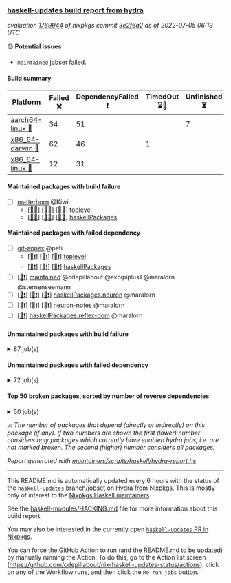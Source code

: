 ### [haskell-updates build report from hydra](https://hydra.nixos.org/jobset/nixpkgs/haskell-updates)
*evaluation [1769944](https://hydra.nixos.org/eval/1769944) of nixpkgs commit [3e2f6a2](https://github.com/NixOS/nixpkgs/commits/3e2f6a2e9c738012caabc77a7e8d060cfae0e67f) as of 2022-07-05 06:19 UTC*

:yellow_circle: **Potential issues**
  * `maintained` jobset failed.

#### Build summary

 | Platform | Failed :x: | DependencyFailed :heavy_exclamation_mark: | TimedOut :hourglass::no_entry_sign: | Unfinished :hourglass_flowing_sand: | Success :heavy_check_mark: | 
 | --- | --- | --- | --- | --- | --- | 
 | [aarch64-linux :iphone:](https://hydra.nixos.org/eval/1769944?filter=.aarch64-linux) | 34 | 51 |  | 7 | 6272 | 
 | [x86_64-darwin :apple:](https://hydra.nixos.org/eval/1769944?filter=.x86_64-darwin) | 62 | 46 | 1 |  | 6198 | 
 | [x86_64-linux :penguin:](https://hydra.nixos.org/eval/1769944?filter=.x86_64-linux) | 12 | 31 |  |  | 6355 | 
#### Maintained packages with build failure
- [ ] [matterhorn](https://hydra.nixos.org/eval/1769944?filter=matterhorn) @Kiwi
  - [[:iphone::x:]](https://hydra.nixos.org/build/182123738) [[:apple::x:]](https://hydra.nixos.org/build/182109375) [[:penguin::x:]](https://hydra.nixos.org/build/182124209) [toplevel](https://hydra.nixos.org/eval/1769944?filter=matterhorn)
  - [[:iphone::x:]](https://hydra.nixos.org/build/182118575) [[:apple::x:]](https://hydra.nixos.org/build/182124308) [[:penguin::x:]](https://hydra.nixos.org/build/182125763) [haskellPackages](https://hydra.nixos.org/eval/1769944?filter=haskellPackages.matterhorn)
#### Maintained packages with failed dependency
- [ ] [git-annex](https://hydra.nixos.org/eval/1769944?filter=git-annex) @peti
  - [[:iphone::heavy_exclamation_mark:]](https://hydra.nixos.org/build/182110453) [[:apple::heavy_exclamation_mark:]](https://hydra.nixos.org/build/182125707) [[:penguin::heavy_exclamation_mark:]](https://hydra.nixos.org/build/182123342) [toplevel](https://hydra.nixos.org/eval/1769944?filter=git-annex)
  - [[:iphone::heavy_exclamation_mark:]](https://hydra.nixos.org/build/182115004) [[:apple::heavy_exclamation_mark:]](https://hydra.nixos.org/build/182112585) [[:penguin::heavy_exclamation_mark:]](https://hydra.nixos.org/build/182121533) [haskellPackages](https://hydra.nixos.org/eval/1769944?filter=haskellPackages.git-annex)
- [ ] [[:penguin::heavy_exclamation_mark:]](https://hydra.nixos.org/build/182756969) [maintained](https://hydra.nixos.org/eval/1769944?filter=maintained) @cdepillabout @expipiplus1 @maralorn @sternenseemann
- [ ] [[:iphone::heavy_exclamation_mark:]](https://hydra.nixos.org/build/182563278) [[:apple::heavy_exclamation_mark:]](https://hydra.nixos.org/build/182563305) [[:penguin::heavy_exclamation_mark:]](https://hydra.nixos.org/build/182563277) [haskellPackages.neuron](https://hydra.nixos.org/eval/1769944?filter=haskellPackages.neuron) @maralorn
- [ ] [[:iphone::heavy_exclamation_mark:]](https://hydra.nixos.org/build/182563267) [[:apple::heavy_exclamation_mark:]](https://hydra.nixos.org/build/182563169) [[:penguin::heavy_exclamation_mark:]](https://hydra.nixos.org/build/182563191) [neuron-notes](https://hydra.nixos.org/eval/1769944?filter=neuron-notes) @maralorn
- [ ] [[:penguin::heavy_exclamation_mark:]](https://hydra.nixos.org/build/182756981) [haskellPackages.reflex-dom](https://hydra.nixos.org/eval/1769944?filter=haskellPackages.reflex-dom) @maralorn
#### Unmaintained packages with build failure
<details><summary>87 job(s) </summary>

- [ ] [[:iphone::x:]](https://hydra.nixos.org/build/182563219) [[:apple::x:]](https://hydra.nixos.org/build/182563241) [[:penguin::x:]](https://hydra.nixos.org/build/182563239) [haskellPackages.autodocodec-yaml](https://hydra.nixos.org/eval/1769944?filter=haskellPackages.autodocodec-yaml)  :arrow_heading_up: 16 | 26
- [ ] [[:iphone::heavy_check_mark:]](https://hydra.nixos.org/build/182108402) [[:apple::x:]](https://hydra.nixos.org/build/182117795) [[:penguin::heavy_check_mark:]](https://hydra.nixos.org/build/182122417) [haskellPackages.di-core](https://hydra.nixos.org/eval/1769944?filter=haskellPackages.di-core)  :arrow_heading_up: 8 | 11
- [ ] [[:iphone::x:]](https://hydra.nixos.org/build/182115093) [[:apple::heavy_check_mark:]](https://hydra.nixos.org/build/182111283) [[:penguin::heavy_check_mark:]](https://hydra.nixos.org/build/182114632) [haskellPackages.OrderedBits](https://hydra.nixos.org/eval/1769944?filter=haskellPackages.OrderedBits)  :arrow_heading_up: 5 | 36
- [ ] [[:iphone::heavy_check_mark:]](https://hydra.nixos.org/build/182115522) [[:apple::x:]](https://hydra.nixos.org/build/182111486) [[:penguin::heavy_check_mark:]](https://hydra.nixos.org/build/182124977) [haskellPackages.zip](https://hydra.nixos.org/eval/1769944?filter=haskellPackages.zip)  :arrow_heading_up: 5 | 11
- [ ] [[:iphone::x:]](https://hydra.nixos.org/build/182563161) [[:apple::x:]](https://hydra.nixos.org/build/182563260) [[:penguin::x:]](https://hydra.nixos.org/build/182563223) [haskellPackages.reflex-dom-core](https://hydra.nixos.org/eval/1769944?filter=haskellPackages.reflex-dom-core)  :arrow_heading_up: 4 | 20
- [ ] [[:iphone::x:]](https://hydra.nixos.org/build/182120372) [[:apple::heavy_check_mark:]](https://hydra.nixos.org/build/182126899) [[:penguin::heavy_check_mark:]](https://hydra.nixos.org/build/182127296) [haskellPackages.hw-json-simd](https://hydra.nixos.org/eval/1769944?filter=haskellPackages.hw-json-simd)  :arrow_heading_up: 2 | 8
- [ ] [[:iphone::x:]](https://hydra.nixos.org/build/182126335) [[:apple::heavy_check_mark:]](https://hydra.nixos.org/build/182112266) [[:penguin::heavy_check_mark:]](https://hydra.nixos.org/build/182126383) [haskellPackages.hw-simd](https://hydra.nixos.org/eval/1769944?filter=haskellPackages.hw-simd)  :arrow_heading_up: 2 | 8
- [ ] [[:iphone::x:]](https://hydra.nixos.org/build/182125756) [[:apple::heavy_check_mark:]](https://hydra.nixos.org/build/182120585) [[:penguin::heavy_check_mark:]](https://hydra.nixos.org/build/182126180) [haskellPackages.quic](https://hydra.nixos.org/eval/1769944?filter=haskellPackages.quic)  :arrow_heading_up: 2 | 2
- [ ] [[:iphone::x:]](https://hydra.nixos.org/build/182115496) [[:apple::heavy_check_mark:]](https://hydra.nixos.org/build/182121992) [[:penguin::heavy_check_mark:]](https://hydra.nixos.org/build/182114990) [haskellPackages.freetype2](https://hydra.nixos.org/eval/1769944?filter=haskellPackages.freetype2)  :arrow_heading_up: 1 | 8
- [ ] [[:iphone::x:]](https://hydra.nixos.org/build/182118284) [[:apple::heavy_check_mark:]](https://hydra.nixos.org/build/182116679) [[:penguin::heavy_check_mark:]](https://hydra.nixos.org/build/182127365) [haskellPackages.flatparse](https://hydra.nixos.org/eval/1769944?filter=haskellPackages.flatparse)  :arrow_heading_up: 1 | 5
- [ ] [[:iphone::x:]](https://hydra.nixos.org/build/182115861) [[:apple::heavy_check_mark:]](https://hydra.nixos.org/build/182120411) [[:penguin::heavy_check_mark:]](https://hydra.nixos.org/build/182116375) [haskellPackages.long-double](https://hydra.nixos.org/eval/1769944?filter=haskellPackages.long-double)  :arrow_heading_up: 1 | 2
- [ ] [[:iphone::x:]](https://hydra.nixos.org/build/182123528) [[:apple::x:]](https://hydra.nixos.org/build/182118900) [[:penguin::heavy_check_mark:]](https://hydra.nixos.org/build/182121829) [haskellPackages.easytensor](https://hydra.nixos.org/eval/1769944?filter=haskellPackages.easytensor)  :arrow_heading_up: 1 | 1
- [ ] [futhark](https://hydra.nixos.org/eval/1769944?filter=futhark)  :arrow_heading_up: 1 | 1
  - [[:iphone::x:]](https://hydra.nixos.org/build/182563229) [[:apple::x:]](https://hydra.nixos.org/build/182563303) [[:penguin::x:]](https://hydra.nixos.org/build/182563269) [toplevel](https://hydra.nixos.org/eval/1769944?filter=futhark)
  - [[:iphone::x:]](https://hydra.nixos.org/build/182563299) [[:apple::x:]](https://hydra.nixos.org/build/182563187) [[:penguin::x:]](https://hydra.nixos.org/build/182563213) [haskellPackages](https://hydra.nixos.org/eval/1769944?filter=haskellPackages.futhark)
- [ ] [[:iphone::x:]](https://hydra.nixos.org/build/182117154) [[:apple::heavy_check_mark:]](https://hydra.nixos.org/build/182119838) [[:penguin::heavy_check_mark:]](https://hydra.nixos.org/build/182125575) [haskellPackages.nlopt-haskell](https://hydra.nixos.org/eval/1769944?filter=haskellPackages.nlopt-haskell)  :arrow_heading_up: 1 | 1
- [ ] [[:iphone::x:]](https://hydra.nixos.org/build/182111126) [[:apple::x:]](https://hydra.nixos.org/build/182115507) [[:penguin::x:]](https://hydra.nixos.org/build/182119784) [haskellPackages.rustls](https://hydra.nixos.org/eval/1769944?filter=haskellPackages.rustls)  :arrow_heading_up: 1 | 1
- [ ] [[:iphone::x:]](https://hydra.nixos.org/build/182115981) [[:apple::heavy_check_mark:]](https://hydra.nixos.org/build/182118020) [[:penguin::heavy_check_mark:]](https://hydra.nixos.org/build/182115303) [haskellPackages.swisstable](https://hydra.nixos.org/eval/1769944?filter=haskellPackages.swisstable)  :arrow_heading_up: 1 | 1
- [ ] [[:iphone::x:]](https://hydra.nixos.org/build/182112793) [[:apple::heavy_check_mark:]](https://hydra.nixos.org/build/182116558) [[:penguin::heavy_check_mark:]](https://hydra.nixos.org/build/182114093) [haskellPackages.unicode-properties](https://hydra.nixos.org/eval/1769944?filter=haskellPackages.unicode-properties)  :arrow_heading_up: 1 | 1
- [ ] [[:iphone::x:]](https://hydra.nixos.org/build/182563273) [[:apple::x:]](https://hydra.nixos.org/build/182563234) [[:penguin::x:]](https://hydra.nixos.org/build/182563190) [haskell.packages.ghc8107.purescript](https://hydra.nixos.org/eval/1769944?filter=haskell.packages.ghc8107.purescript)  :arrow_heading_up: 0 | 8
- [ ] [[:iphone::heavy_check_mark:]](https://hydra.nixos.org/build/182109581) [[:apple::x:]](https://hydra.nixos.org/build/182120350) [[:penguin::heavy_check_mark:]](https://hydra.nixos.org/build/182115535) [haskellPackages.PyF](https://hydra.nixos.org/eval/1769944?filter=haskellPackages.PyF)  :arrow_heading_up: 0 | 4
- [ ] [[:iphone::heavy_check_mark:]](https://hydra.nixos.org/build/182119892) [[:apple::x:]](https://hydra.nixos.org/build/182120799) [[:penguin::heavy_check_mark:]](https://hydra.nixos.org/build/182118033) [haskellPackages.hmidi](https://hydra.nixos.org/eval/1769944?filter=haskellPackages.hmidi)  :arrow_heading_up: 0 | 4
- [ ] [[:iphone::heavy_check_mark:]](https://hydra.nixos.org/build/182109975) [[:apple::x:]](https://hydra.nixos.org/build/182125360) [[:penguin::heavy_check_mark:]](https://hydra.nixos.org/build/182127441) [haskellPackages.posix-socket](https://hydra.nixos.org/eval/1769944?filter=haskellPackages.posix-socket)  :arrow_heading_up: 0 | 2
- [ ] [[:iphone::x:]](https://hydra.nixos.org/build/182109603) [[:apple::x:]](https://hydra.nixos.org/build/182127136) [[:penguin::x:]](https://hydra.nixos.org/build/182109653) [haskellPackages.discord-haskell](https://hydra.nixos.org/eval/1769944?filter=haskellPackages.discord-haskell)  :arrow_heading_up: 0 | 1
- [ ] [[:iphone::heavy_check_mark:]](https://hydra.nixos.org/build/182126614) [[:apple::x:]](https://hydra.nixos.org/build/182120176) [[:penguin::heavy_check_mark:]](https://hydra.nixos.org/build/182110728) [haskellPackages.gi-gdkx11](https://hydra.nixos.org/eval/1769944?filter=haskellPackages.gi-gdkx11)  :arrow_heading_up: 0 | 1
- [ ] [[:iphone::heavy_check_mark:]](https://hydra.nixos.org/build/182123656) [[:apple::x:]](https://hydra.nixos.org/build/182111213) [[:penguin::heavy_check_mark:]](https://hydra.nixos.org/build/182122253) [haskellPackages.hamid](https://hydra.nixos.org/eval/1769944?filter=haskellPackages.hamid)  :arrow_heading_up: 0 | 1
- [ ] [[:iphone::heavy_check_mark:]](https://hydra.nixos.org/build/182109853) [[:apple::x:]](https://hydra.nixos.org/build/182114732) [[:penguin::heavy_check_mark:]](https://hydra.nixos.org/build/182123680) [haskellPackages.hmatrix-morpheus](https://hydra.nixos.org/eval/1769944?filter=haskellPackages.hmatrix-morpheus)  :arrow_heading_up: 0 | 1
- [ ] [[:iphone::heavy_check_mark:]](https://hydra.nixos.org/build/182120542) [[:apple::x:]](https://hydra.nixos.org/build/182111624) [[:penguin::heavy_check_mark:]](https://hydra.nixos.org/build/182125244) [haskellPackages.huckleberry](https://hydra.nixos.org/eval/1769944?filter=haskellPackages.huckleberry)  :arrow_heading_up: 0 | 1
- [ ] [[:iphone::heavy_check_mark:]](https://hydra.nixos.org/build/182124642) [[:apple::x:]](https://hydra.nixos.org/build/182126355) [[:penguin::heavy_check_mark:]](https://hydra.nixos.org/build/182127558) [haskellPackages.openal-ffi](https://hydra.nixos.org/eval/1769944?filter=haskellPackages.openal-ffi)  :arrow_heading_up: 0 | 1
- [ ] [[:iphone::x:]](https://hydra.nixos.org/build/182123726) [[:apple::heavy_check_mark:]](https://hydra.nixos.org/build/182122063) [[:penguin::heavy_check_mark:]](https://hydra.nixos.org/build/182119786) [haskellPackages.picosat](https://hydra.nixos.org/eval/1769944?filter=haskellPackages.picosat)  :arrow_heading_up: 0 | 1
- [ ] [[:iphone::heavy_check_mark:]](https://hydra.nixos.org/build/182125947) [[:apple::x:]](https://hydra.nixos.org/build/182109779) [[:penguin::heavy_check_mark:]](https://hydra.nixos.org/build/182125299) [haskellPackages.select](https://hydra.nixos.org/eval/1769944?filter=haskellPackages.select)  :arrow_heading_up: 0 | 1
- [ ] [[:iphone::heavy_check_mark:]](https://hydra.nixos.org/build/182123205) [[:apple::x:]](https://hydra.nixos.org/build/182112989) [[:penguin::heavy_check_mark:]](https://hydra.nixos.org/build/182114506) [haskellPackages.sysinfo](https://hydra.nixos.org/eval/1769944?filter=haskellPackages.sysinfo)  :arrow_heading_up: 0 | 1
- [ ] [[:iphone::x:]](https://hydra.nixos.org/build/182124631) [[:apple::heavy_check_mark:]](https://hydra.nixos.org/build/182113768) [[:penguin::heavy_check_mark:]](https://hydra.nixos.org/build/182123376) [haskellPackages.yu-auth](https://hydra.nixos.org/eval/1769944?filter=haskellPackages.yu-auth)  :arrow_heading_up: 0 | 1
- [ ] [[:iphone::heavy_check_mark:]](https://hydra.nixos.org/build/182121095) [[:apple::x:]](https://hydra.nixos.org/build/182111871) [[:penguin::heavy_check_mark:]](https://hydra.nixos.org/build/182113534) [haskellPackages.FractalArt](https://hydra.nixos.org/eval/1769944?filter=haskellPackages.FractalArt) 
- [ ] [[:iphone::x:]](https://hydra.nixos.org/build/182118167) [[:apple::heavy_check_mark:]](https://hydra.nixos.org/build/182109254) [[:penguin::heavy_check_mark:]](https://hydra.nixos.org/build/182124253) [haskellPackages.HsASA](https://hydra.nixos.org/eval/1769944?filter=haskellPackages.HsASA) 
- [ ] [[:iphone::x:]](https://hydra.nixos.org/build/182109836) [[:apple::heavy_check_mark:]](https://hydra.nixos.org/build/182114545) [[:penguin::heavy_check_mark:]](https://hydra.nixos.org/build/182124969) [haskellPackages.capataz](https://hydra.nixos.org/eval/1769944?filter=haskellPackages.capataz) 
- [ ] [[:iphone::heavy_check_mark:]](https://hydra.nixos.org/build/182116191) [[:apple::x:]](https://hydra.nixos.org/build/182114745) [[:penguin::heavy_check_mark:]](https://hydra.nixos.org/build/182127613) [haskellPackages.chiphunk](https://hydra.nixos.org/eval/1769944?filter=haskellPackages.chiphunk) 
- [ ] [[:iphone::x:]](https://hydra.nixos.org/build/182119993) [[:apple::heavy_check_mark:]](https://hydra.nixos.org/build/182126796) [[:penguin::heavy_check_mark:]](https://hydra.nixos.org/build/182111673) [haskellPackages.comfort-fftw](https://hydra.nixos.org/eval/1769944?filter=haskellPackages.comfort-fftw) 
- [ ] [[:iphone::heavy_check_mark:]](https://hydra.nixos.org/build/182110446) [[:apple::x:]](https://hydra.nixos.org/build/182111514) [[:penguin::heavy_check_mark:]](https://hydra.nixos.org/build/182124466) [haskellPackages.diskhash](https://hydra.nixos.org/eval/1769944?filter=haskellPackages.diskhash) 
- [ ] [[:iphone::heavy_check_mark:]](https://hydra.nixos.org/build/182115274) [[:apple::heavy_check_mark:]](https://hydra.nixos.org/build/182117414) [[:penguin::x:]](https://hydra.nixos.org/build/182127404) [haskellPackages.env-extra](https://hydra.nixos.org/eval/1769944?filter=haskellPackages.env-extra) 
- [ ] [[:iphone::heavy_check_mark:]](https://hydra.nixos.org/build/182124574) [[:apple::x:]](https://hydra.nixos.org/build/182112099) [[:penguin::heavy_check_mark:]](https://hydra.nixos.org/build/182127140) [haskellPackages.epub-tools](https://hydra.nixos.org/eval/1769944?filter=haskellPackages.epub-tools) 
- [ ] [[:iphone::x:]](https://hydra.nixos.org/build/182122989) [[:apple::x:]](https://hydra.nixos.org/build/182124907) [[:penguin::x:]](https://hydra.nixos.org/build/182115331) [haskellPackages.fast-tags](https://hydra.nixos.org/eval/1769944?filter=haskellPackages.fast-tags) 
- [ ] [[:iphone::heavy_check_mark:]](https://hydra.nixos.org/build/182122501) [[:apple::x:]](https://hydra.nixos.org/build/182109198) [[:penguin::heavy_check_mark:]](https://hydra.nixos.org/build/182124168) [haskellPackages.fudgets](https://hydra.nixos.org/eval/1769944?filter=haskellPackages.fudgets) 
- [ ] [[:iphone::heavy_check_mark:]](https://hydra.nixos.org/build/182109702) [[:apple::heavy_check_mark:]](https://hydra.nixos.org/build/182110626) [[:penguin::x:]](https://hydra.nixos.org/build/182108665) [haskellPackages.geodetics](https://hydra.nixos.org/eval/1769944?filter=haskellPackages.geodetics) 
- [ ] [[:iphone::heavy_check_mark:]](https://hydra.nixos.org/build/182111788) [[:apple::x:]](https://hydra.nixos.org/build/182109638) [[:penguin::heavy_check_mark:]](https://hydra.nixos.org/build/182112294) [haskellPackages.gerrit](https://hydra.nixos.org/eval/1769944?filter=haskellPackages.gerrit) 
- [ ] [[:iphone::heavy_check_mark:]](https://hydra.nixos.org/build/182114689) [[:apple::x:]](https://hydra.nixos.org/build/182116281) [[:penguin::heavy_check_mark:]](https://hydra.nixos.org/build/182120256) [haskellPackages.ghc-gc-hook](https://hydra.nixos.org/eval/1769944?filter=haskellPackages.ghc-gc-hook) 
- [ ] [[:apple::x:]](https://hydra.nixos.org/build/182113355) [haskellPackages.gi-gtkosxapplication](https://hydra.nixos.org/eval/1769944?filter=haskellPackages.gi-gtkosxapplication) 
- [ ] [[:iphone::x:]](https://hydra.nixos.org/build/182114823) [[:penguin::heavy_check_mark:]](https://hydra.nixos.org/build/182115939) [haskellPackages.gnome-keyring](https://hydra.nixos.org/eval/1769944?filter=haskellPackages.gnome-keyring) 
- [ ] [[:apple::x:]](https://hydra.nixos.org/build/182123763) [haskellPackages.gtk-mac-integration](https://hydra.nixos.org/eval/1769944?filter=haskellPackages.gtk-mac-integration) 
- [ ] [[:iphone::heavy_check_mark:]](https://hydra.nixos.org/build/182113567) [[:apple::x:]](https://hydra.nixos.org/build/182121237) [[:penguin::heavy_check_mark:]](https://hydra.nixos.org/build/182112981) [haskellPackages.gtk-traymanager](https://hydra.nixos.org/eval/1769944?filter=haskellPackages.gtk-traymanager) 
- [ ] [[:apple::x:]](https://hydra.nixos.org/build/182115112) [haskellPackages.gtk3-mac-integration](https://hydra.nixos.org/eval/1769944?filter=haskellPackages.gtk3-mac-integration) 
- [ ] [[:iphone::heavy_check_mark:]](https://hydra.nixos.org/build/182125975) [[:apple::x:]](https://hydra.nixos.org/build/182116826) [[:penguin::heavy_check_mark:]](https://hydra.nixos.org/build/182121766) [haskellPackages.hid](https://hydra.nixos.org/eval/1769944?filter=haskellPackages.hid) 
- [ ] [[:iphone::heavy_check_mark:]](https://hydra.nixos.org/build/182109467) [[:apple::x:]](https://hydra.nixos.org/build/182120428) [[:penguin::heavy_check_mark:]](https://hydra.nixos.org/build/182110722) [haskellPackages.higher-leveldb](https://hydra.nixos.org/eval/1769944?filter=haskellPackages.higher-leveldb) 
- [ ] [[:iphone::heavy_check_mark:]](https://hydra.nixos.org/build/182126961) [[:apple::x:]](https://hydra.nixos.org/build/182119497) [[:penguin::heavy_check_mark:]](https://hydra.nixos.org/build/182111476) [haskellPackages.highlight](https://hydra.nixos.org/eval/1769944?filter=haskellPackages.highlight) 
- [ ] [[:iphone::heavy_check_mark:]](https://hydra.nixos.org/build/182121488) [[:apple::x:]](https://hydra.nixos.org/build/182121745) [[:penguin::heavy_check_mark:]](https://hydra.nixos.org/build/182124460) [haskellPackages.hinotify-conduit](https://hydra.nixos.org/eval/1769944?filter=haskellPackages.hinotify-conduit) 
- [ ] [[:iphone::x:]](https://hydra.nixos.org/build/182112011) [[:apple::heavy_check_mark:]](https://hydra.nixos.org/build/182109307) [[:penguin::heavy_check_mark:]](https://hydra.nixos.org/build/182110169) [haskellPackages.hora](https://hydra.nixos.org/eval/1769944?filter=haskellPackages.hora) 
- [ ] [[:iphone::x:]](https://hydra.nixos.org/build/182117525) [[:apple::heavy_check_mark:]](https://hydra.nixos.org/build/182118357) [[:penguin::heavy_check_mark:]](https://hydra.nixos.org/build/182114222) [haskellPackages.hssh](https://hydra.nixos.org/eval/1769944?filter=haskellPackages.hssh) 
- [ ] [[:iphone::heavy_check_mark:]](https://hydra.nixos.org/build/182127277) [[:apple::x:]](https://hydra.nixos.org/build/182120221) [[:penguin::heavy_check_mark:]](https://hydra.nixos.org/build/182109120) [haskellPackages.hsshellscript](https://hydra.nixos.org/eval/1769944?filter=haskellPackages.hsshellscript) 
- [ ] [[:iphone::heavy_check_mark:]](https://hydra.nixos.org/build/182109959) [[:apple::x:]](https://hydra.nixos.org/build/182110692) [[:penguin::heavy_check_mark:]](https://hydra.nixos.org/build/182114178) [haskellPackages.hssourceinfo](https://hydra.nixos.org/eval/1769944?filter=haskellPackages.hssourceinfo) 
- [ ] [[:iphone::heavy_check_mark:]](https://hydra.nixos.org/build/182563237) [[:apple::x:]](https://hydra.nixos.org/build/182563242) [[:penguin::heavy_check_mark:]](https://hydra.nixos.org/build/182563162) [haskellPackages.interprocess](https://hydra.nixos.org/eval/1769944?filter=haskellPackages.interprocess) 
- [ ] [[:iphone::heavy_check_mark:]](https://hydra.nixos.org/build/182109297) [[:apple::x:]](https://hydra.nixos.org/build/182120997) [[:penguin::heavy_check_mark:]](https://hydra.nixos.org/build/182112653) [haskellPackages.ipcvar](https://hydra.nixos.org/eval/1769944?filter=haskellPackages.ipcvar) 
- [ ] [[:iphone::x:]](https://hydra.nixos.org/build/182127351) [[:apple::heavy_check_mark:]](https://hydra.nixos.org/build/182126494) [[:penguin::heavy_check_mark:]](https://hydra.nixos.org/build/182114797) [haskellPackages.jammittools](https://hydra.nixos.org/eval/1769944?filter=haskellPackages.jammittools) 
- [ ] [[:iphone::x:]](https://hydra.nixos.org/build/182563284) [[:apple::x:]](https://hydra.nixos.org/build/182563185) [[:penguin::x:]](https://hydra.nixos.org/build/182563279) [haskellPackages.ki-unlifted](https://hydra.nixos.org/eval/1769944?filter=haskellPackages.ki-unlifted) 
- [ ] [[:apple::x:]](https://hydra.nixos.org/build/182119343) [haskellPackages.kqueue](https://hydra.nixos.org/eval/1769944?filter=haskellPackages.kqueue) 
- [ ] [[:iphone::heavy_check_mark:]](https://hydra.nixos.org/build/182110198) [[:apple::x:]](https://hydra.nixos.org/build/182119833) [[:penguin::heavy_check_mark:]](https://hydra.nixos.org/build/182114981) [haskellPackages.linux-framebuffer](https://hydra.nixos.org/eval/1769944?filter=haskellPackages.linux-framebuffer) 
- [ ] [[:iphone::heavy_check_mark:]](https://hydra.nixos.org/build/182116287) [[:apple::x:]](https://hydra.nixos.org/build/182116977) [[:penguin::heavy_check_mark:]](https://hydra.nixos.org/build/182115475) [haskellPackages.mediawiki2latex](https://hydra.nixos.org/eval/1769944?filter=haskellPackages.mediawiki2latex) 
- [ ] [[:iphone::heavy_check_mark:]](https://hydra.nixos.org/build/182109409) [[:apple::x:]](https://hydra.nixos.org/build/182123722) [[:penguin::heavy_check_mark:]](https://hydra.nixos.org/build/182123119) [haskellPackages.memfd](https://hydra.nixos.org/eval/1769944?filter=haskellPackages.memfd) 
- [ ] [[:iphone::heavy_check_mark:]](https://hydra.nixos.org/build/182110789) [[:apple::x:]](https://hydra.nixos.org/build/182117064) [[:penguin::heavy_check_mark:]](https://hydra.nixos.org/build/182112456) [haskellPackages.mercury-api](https://hydra.nixos.org/eval/1769944?filter=haskellPackages.mercury-api) 
- [ ] [[:iphone::x:]](https://hydra.nixos.org/build/182563186) [[:apple::x:]](https://hydra.nixos.org/build/182563199) [[:penguin::x:]](https://hydra.nixos.org/build/182563183) [haskellPackages.monoid-map](https://hydra.nixos.org/eval/1769944?filter=haskellPackages.monoid-map) 
- [ ] [[:iphone::heavy_check_mark:]](https://hydra.nixos.org/build/182119628) [[:apple::x:]](https://hydra.nixos.org/build/182119705) [[:penguin::heavy_check_mark:]](https://hydra.nixos.org/build/182119732) [haskellPackages.nano-cryptr](https://hydra.nixos.org/eval/1769944?filter=haskellPackages.nano-cryptr) 
- [ ] [[:iphone::heavy_check_mark:]](https://hydra.nixos.org/build/182111433) [[:apple::x:]](https://hydra.nixos.org/build/182111571) [[:penguin::heavy_check_mark:]](https://hydra.nixos.org/build/182112505) [haskellPackages.persistent-pagination](https://hydra.nixos.org/eval/1769944?filter=haskellPackages.persistent-pagination) 
- [ ] [[:iphone::heavy_check_mark:]](https://hydra.nixos.org/build/182124273) [[:apple::x:]](https://hydra.nixos.org/build/182124951) [[:penguin::heavy_check_mark:]](https://hydra.nixos.org/build/182111477) [haskellPackages.phatsort](https://hydra.nixos.org/eval/1769944?filter=haskellPackages.phatsort) 
- [ ] [[:iphone::heavy_check_mark:]](https://hydra.nixos.org/build/182125431) [[:apple::x:]](https://hydra.nixos.org/build/182126455) [[:penguin::heavy_check_mark:]](https://hydra.nixos.org/build/182113122) [haskellPackages.ping-wrapper](https://hydra.nixos.org/eval/1769944?filter=haskellPackages.ping-wrapper) 
- [ ] [[:iphone::heavy_check_mark:]](https://hydra.nixos.org/build/182109282) [[:apple::x:]](https://hydra.nixos.org/build/182110396) [[:penguin::heavy_check_mark:]](https://hydra.nixos.org/build/182126584) [haskellPackages.posix-timer](https://hydra.nixos.org/eval/1769944?filter=haskellPackages.posix-timer) 
- [ ] [[:iphone::heavy_check_mark:]](https://hydra.nixos.org/build/182113311) [[:apple::x:]](https://hydra.nixos.org/build/182109733) [[:penguin::heavy_check_mark:]](https://hydra.nixos.org/build/182122646) [haskellPackages.pthread](https://hydra.nixos.org/eval/1769944?filter=haskellPackages.pthread) 
- [ ] [[:iphone::x:]](https://hydra.nixos.org/build/182124142) [[:apple::heavy_check_mark:]](https://hydra.nixos.org/build/182118522) [[:penguin::heavy_check_mark:]](https://hydra.nixos.org/build/182122999) [haskellPackages.risc386](https://hydra.nixos.org/eval/1769944?filter=haskellPackages.risc386) 
- [ ] [[:iphone::heavy_check_mark:]](https://hydra.nixos.org/build/182124667) [[:apple::x:]](https://hydra.nixos.org/build/182112848) [[:penguin::heavy_check_mark:]](https://hydra.nixos.org/build/182109468) [haskellPackages.sfml-audio](https://hydra.nixos.org/eval/1769944?filter=haskellPackages.sfml-audio) 
- [ ] [[:iphone::heavy_check_mark:]](https://hydra.nixos.org/build/182113940) [[:apple::x:]](https://hydra.nixos.org/build/182121257) [[:penguin::heavy_check_mark:]](https://hydra.nixos.org/build/182120680) [haskellPackages.shared-memory](https://hydra.nixos.org/eval/1769944?filter=haskellPackages.shared-memory) 
- [ ] [[:iphone::heavy_check_mark:]](https://hydra.nixos.org/build/182122475) [[:apple::x:]](https://hydra.nixos.org/build/182120208) [[:penguin::heavy_check_mark:]](https://hydra.nixos.org/build/182126769) [haskellPackages.skews](https://hydra.nixos.org/eval/1769944?filter=haskellPackages.skews) 
- [ ] [[:iphone::x:]](https://hydra.nixos.org/build/182122379) [[:apple::x:]](https://hydra.nixos.org/build/182123355) [[:penguin::heavy_check_mark:]](https://hydra.nixos.org/build/182120407) [haskellPackages.slugify](https://hydra.nixos.org/eval/1769944?filter=haskellPackages.slugify) 
- [ ] [[:iphone::heavy_check_mark:]](https://hydra.nixos.org/build/182118227) [[:apple::x:]](https://hydra.nixos.org/build/182112995) [[:penguin::heavy_check_mark:]](https://hydra.nixos.org/build/182117467) [haskellPackages.tailfile-hinotify](https://hydra.nixos.org/eval/1769944?filter=haskellPackages.tailfile-hinotify) 
- [ ] [[:iphone::x:]](https://hydra.nixos.org/build/182115284) [[:apple::heavy_check_mark:]](https://hydra.nixos.org/build/182113756) [[:penguin::heavy_check_mark:]](https://hydra.nixos.org/build/182126814) [haskellPackages.wiringPi](https://hydra.nixos.org/eval/1769944?filter=haskellPackages.wiringPi) 
- [ ] [[:iphone::x:]](https://hydra.nixos.org/build/182125251) [[:apple::heavy_check_mark:]](https://hydra.nixos.org/build/182125627) [[:penguin::heavy_check_mark:]](https://hydra.nixos.org/build/182109274) [haskellPackages.x86-64bit](https://hydra.nixos.org/eval/1769944?filter=haskellPackages.x86-64bit) 
- [ ] [[:iphone::heavy_check_mark:]](https://hydra.nixos.org/build/182109885) [[:apple::x:]](https://hydra.nixos.org/build/182121540) [[:penguin::heavy_check_mark:]](https://hydra.nixos.org/build/182113280) [haskellPackages.xmonad-utils](https://hydra.nixos.org/eval/1769944?filter=haskellPackages.xmonad-utils) 
- [ ] [[:iphone::heavy_check_mark:]](https://hydra.nixos.org/build/182112107) [[:apple::x:]](https://hydra.nixos.org/build/182123142) [[:penguin::heavy_check_mark:]](https://hydra.nixos.org/build/182111719) [haskellPackages.yoga](https://hydra.nixos.org/eval/1769944?filter=haskellPackages.yoga) 
- [ ] [[:iphone::heavy_check_mark:]](https://hydra.nixos.org/build/182113008) [[:apple::x:]](https://hydra.nixos.org/build/182124271) [[:penguin::heavy_check_mark:]](https://hydra.nixos.org/build/182108695) [haskellPackages.zot](https://hydra.nixos.org/eval/1769944?filter=haskellPackages.zot) 
- [ ] [[:iphone::heavy_check_mark:]](https://hydra.nixos.org/build/182112680) [[:apple::x:]](https://hydra.nixos.org/build/182117134) [[:penguin::heavy_check_mark:]](https://hydra.nixos.org/build/182125298) [haskellPackages.zxcvbn-c](https://hydra.nixos.org/eval/1769944?filter=haskellPackages.zxcvbn-c) 
</details>

#### Unmaintained packages with failed dependency
<details><summary>72 job(s) </summary>

- [ ] [[:iphone::heavy_exclamation_mark:]](https://hydra.nixos.org/build/182563179) [[:apple::heavy_exclamation_mark:]](https://hydra.nixos.org/build/182563296) [[:penguin::heavy_exclamation_mark:]](https://hydra.nixos.org/build/182563196) [haskellPackages.sydtest](https://hydra.nixos.org/eval/1769944?filter=haskellPackages.sydtest)  :arrow_heading_up: 14 | 23
- [ ] [[:iphone::heavy_check_mark:]](https://hydra.nixos.org/build/182125772) [[:apple::heavy_exclamation_mark:]](https://hydra.nixos.org/build/182116577) [[:penguin::heavy_check_mark:]](https://hydra.nixos.org/build/182124434) [haskellPackages.di-handle](https://hydra.nixos.org/eval/1769944?filter=haskellPackages.di-handle)  :arrow_heading_up: 6 | 9
- [ ] [[:iphone::heavy_check_mark:]](https://hydra.nixos.org/build/182111692) [[:apple::heavy_exclamation_mark:]](https://hydra.nixos.org/build/182120335) [[:penguin::heavy_check_mark:]](https://hydra.nixos.org/build/182122140) [haskellPackages.di-monad](https://hydra.nixos.org/eval/1769944?filter=haskellPackages.di-monad)  :arrow_heading_up: 6 | 9
- [ ] [[:iphone::heavy_check_mark:]](https://hydra.nixos.org/build/182110275) [[:apple::heavy_exclamation_mark:]](https://hydra.nixos.org/build/182127326) [[:penguin::heavy_check_mark:]](https://hydra.nixos.org/build/182117775) [haskellPackages.di-df1](https://hydra.nixos.org/eval/1769944?filter=haskellPackages.di-df1)  :arrow_heading_up: 5 | 8
- [ ] [[:iphone::heavy_exclamation_mark:]](https://hydra.nixos.org/build/182127223) [[:apple::heavy_check_mark:]](https://hydra.nixos.org/build/182125154) [[:penguin::heavy_check_mark:]](https://hydra.nixos.org/build/182122777) [haskellPackages.PrimitiveArray](https://hydra.nixos.org/eval/1769944?filter=haskellPackages.PrimitiveArray)  :arrow_heading_up: 4 | 35
- [ ] [[:iphone::heavy_check_mark:]](https://hydra.nixos.org/build/182115834) [[:apple::heavy_exclamation_mark:]](https://hydra.nixos.org/build/182110818) [[:penguin::heavy_check_mark:]](https://hydra.nixos.org/build/182122499) [haskellPackages.xlsx](https://hydra.nixos.org/eval/1769944?filter=haskellPackages.xlsx)  :arrow_heading_up: 4 | 6
- [ ] [[:iphone::heavy_exclamation_mark:]](https://hydra.nixos.org/build/182563203) [[:apple::heavy_exclamation_mark:]](https://hydra.nixos.org/build/182563177) [[:penguin::heavy_exclamation_mark:]](https://hydra.nixos.org/build/182563224) [haskellPackages.genvalidity-sydtest](https://hydra.nixos.org/eval/1769944?filter=haskellPackages.genvalidity-sydtest)  :arrow_heading_up: 4 | 4
- [ ] [[:iphone::heavy_exclamation_mark:]](https://hydra.nixos.org/build/182110116) [[:apple::heavy_check_mark:]](https://hydra.nixos.org/build/182112471) [[:penguin::heavy_check_mark:]](https://hydra.nixos.org/build/182121599) [haskellPackages.BiobaseTypes](https://hydra.nixos.org/eval/1769944?filter=haskellPackages.BiobaseTypes)  :arrow_heading_up: 3 | 21
- [ ] [[:iphone::heavy_check_mark:]](https://hydra.nixos.org/build/182108538) [[:apple::heavy_exclamation_mark:]](https://hydra.nixos.org/build/182126321) [[:penguin::heavy_check_mark:]](https://hydra.nixos.org/build/182108658) [haskellPackages.cointracking-imports](https://hydra.nixos.org/eval/1769944?filter=haskellPackages.cointracking-imports)  :arrow_heading_up: 2 | 2
- [ ] [[:iphone::heavy_exclamation_mark:]](https://hydra.nixos.org/build/182563193) [[:apple::heavy_exclamation_mark:]](https://hydra.nixos.org/build/182563281) [[:penguin::heavy_exclamation_mark:]](https://hydra.nixos.org/build/182563201) [haskellPackages.safe-coloured-text-layout](https://hydra.nixos.org/eval/1769944?filter=haskellPackages.safe-coloured-text-layout)  :arrow_heading_up: 2 | 2
- [ ] [[:iphone::heavy_exclamation_mark:]](https://hydra.nixos.org/build/182121068) [[:apple::heavy_check_mark:]](https://hydra.nixos.org/build/182122101) [[:penguin::heavy_check_mark:]](https://hydra.nixos.org/build/182116510) [haskellPackages.BiobaseENA](https://hydra.nixos.org/eval/1769944?filter=haskellPackages.BiobaseENA)  :arrow_heading_up: 1 | 18
- [ ] [[:iphone::heavy_exclamation_mark:]](https://hydra.nixos.org/build/182563188) [[:apple::heavy_exclamation_mark:]](https://hydra.nixos.org/build/182563258) [[:penguin::heavy_exclamation_mark:]](https://hydra.nixos.org/build/182563212) [haskellPackages.sydtest-wai](https://hydra.nixos.org/eval/1769944?filter=haskellPackages.sydtest-wai)  :arrow_heading_up: 1 | 5
- [ ] [[:iphone::heavy_check_mark:]](https://hydra.nixos.org/build/182122193) [[:apple::heavy_exclamation_mark:]](https://hydra.nixos.org/build/182124018) [[:penguin::heavy_check_mark:]](https://hydra.nixos.org/build/182127161) [haskellPackages.di-polysemy](https://hydra.nixos.org/eval/1769944?filter=haskellPackages.di-polysemy)  :arrow_heading_up: 1 | 4
- [ ] [hoogle](https://hydra.nixos.org/eval/1769944?filter=hoogle)  :arrow_heading_up: 1 | 3
  - [[:iphone::heavy_exclamation_mark:]](https://hydra.nixos.org/build/182122554) [[:apple::heavy_check_mark:]](https://hydra.nixos.org/build/182114054) [[:penguin::heavy_check_mark:]](https://hydra.nixos.org/build/182120251) [haskell.packages.ghc8107](https://hydra.nixos.org/eval/1769944?filter=haskell.packages.ghc8107.hoogle)
  - [[:iphone::heavy_check_mark:]](https://hydra.nixos.org/build/182080488) [[:apple::heavy_check_mark:]](https://hydra.nixos.org/build/182062734) [[:penguin::heavy_check_mark:]](https://hydra.nixos.org/build/182070729) [haskell.packages.ghc884](https://hydra.nixos.org/eval/1769944?filter=haskell.packages.ghc884.hoogle)
  - [[:iphone::heavy_check_mark:]](https://hydra.nixos.org/build/182122980) [[:apple::heavy_check_mark:]](https://hydra.nixos.org/build/182114690) [[:penguin::heavy_check_mark:]](https://hydra.nixos.org/build/182110364) [haskell.packages.ghc902](https://hydra.nixos.org/eval/1769944?filter=haskell.packages.ghc902.hoogle)
  - [[:iphone::heavy_exclamation_mark:]](https://hydra.nixos.org/build/182111557) [[:apple::heavy_check_mark:]](https://hydra.nixos.org/build/182109315) [[:penguin::heavy_check_mark:]](https://hydra.nixos.org/build/182119473) [haskell.packages.ghc923](https://hydra.nixos.org/eval/1769944?filter=haskell.packages.ghc923.hoogle)
  - [[:iphone::heavy_check_mark:]](https://hydra.nixos.org/build/182115102) [[:apple::heavy_check_mark:]](https://hydra.nixos.org/build/182126982) [[:penguin::heavy_check_mark:]](https://hydra.nixos.org/build/182127543) [haskellPackages](https://hydra.nixos.org/eval/1769944?filter=haskellPackages.hoogle)
- [ ] [[:iphone::heavy_exclamation_mark:]](https://hydra.nixos.org/build/182563244) [[:apple::heavy_exclamation_mark:]](https://hydra.nixos.org/build/182563307) [[:penguin::heavy_exclamation_mark:]](https://hydra.nixos.org/build/182563174) [haskellPackages.sydtest-persistent](https://hydra.nixos.org/eval/1769944?filter=haskellPackages.sydtest-persistent)  :arrow_heading_up: 1 | 2
- [ ] [[:iphone::heavy_exclamation_mark:]](https://hydra.nixos.org/build/182112315) [[:apple::heavy_check_mark:]](https://hydra.nixos.org/build/182123849) [[:penguin::heavy_check_mark:]](https://hydra.nixos.org/build/182115126) [haskellPackages.http3](https://hydra.nixos.org/eval/1769944?filter=haskellPackages.http3)  :arrow_heading_up: 1 | 1
- [ ] [[:iphone::heavy_check_mark:]](https://hydra.nixos.org/build/182124284) [[:apple::heavy_exclamation_mark:]](https://hydra.nixos.org/build/182115027) [[:penguin::heavy_check_mark:]](https://hydra.nixos.org/build/182108878) [haskellPackages.moto](https://hydra.nixos.org/eval/1769944?filter=haskellPackages.moto)  :arrow_heading_up: 1 | 1
- [ ] [[:iphone::heavy_exclamation_mark:]](https://hydra.nixos.org/build/182563295) [[:apple::heavy_exclamation_mark:]](https://hydra.nixos.org/build/182563257) [[:penguin::heavy_exclamation_mark:]](https://hydra.nixos.org/build/182563168) [haskellPackages.reflex-dom-pandoc](https://hydra.nixos.org/eval/1769944?filter=haskellPackages.reflex-dom-pandoc)  :arrow_heading_up: 1 | 1
- [ ] [[:iphone::heavy_exclamation_mark:]](https://hydra.nixos.org/build/182563316) [[:apple::heavy_exclamation_mark:]](https://hydra.nixos.org/build/182563294) [[:penguin::heavy_exclamation_mark:]](https://hydra.nixos.org/build/182563297) [haskellPackages.safe-coloured-text-gen](https://hydra.nixos.org/eval/1769944?filter=haskellPackages.safe-coloured-text-gen)  :arrow_heading_up: 1 | 1
- [ ] [[:iphone::heavy_check_mark:]](https://hydra.nixos.org/build/182123746) [[:apple::heavy_exclamation_mark:]](https://hydra.nixos.org/build/182113541) [[:penguin::heavy_check_mark:]](https://hydra.nixos.org/build/182108437) [haskellPackages.wss-client](https://hydra.nixos.org/eval/1769944?filter=haskellPackages.wss-client)  :arrow_heading_up: 1 | 1
- [ ] [[:iphone::heavy_exclamation_mark:]](https://hydra.nixos.org/build/182113697) [[:apple::heavy_check_mark:]](https://hydra.nixos.org/build/182110040) [[:penguin::heavy_check_mark:]](https://hydra.nixos.org/build/182120842) [haskellPackages.BiobaseXNA](https://hydra.nixos.org/eval/1769944?filter=haskellPackages.BiobaseXNA)  :arrow_heading_up: 0 | 17
- [ ] [[:iphone::heavy_exclamation_mark:]](https://hydra.nixos.org/build/182563302) [[:apple::heavy_exclamation_mark:]](https://hydra.nixos.org/build/182563204) [[:penguin::heavy_exclamation_mark:]](https://hydra.nixos.org/build/182563207) [haskellPackages.compactable](https://hydra.nixos.org/eval/1769944?filter=haskellPackages.compactable)  :arrow_heading_up: 0 | 10
- [ ] [[:iphone::heavy_exclamation_mark:]](https://hydra.nixos.org/build/182114031) [[:apple::heavy_check_mark:]](https://hydra.nixos.org/build/182109476) [[:penguin::heavy_check_mark:]](https://hydra.nixos.org/build/182111956) [haskellPackages.hw-json-standard-cursor](https://hydra.nixos.org/eval/1769944?filter=haskellPackages.hw-json-standard-cursor)  :arrow_heading_up: 0 | 6
- [ ] [[:iphone::heavy_exclamation_mark:]](https://hydra.nixos.org/build/182563275) [[:apple::heavy_exclamation_mark:]](https://hydra.nixos.org/build/182563288) [[:penguin::heavy_exclamation_mark:]](https://hydra.nixos.org/build/182563184) [haskellPackages.sydtest-typed-process](https://hydra.nixos.org/eval/1769944?filter=haskellPackages.sydtest-typed-process)  :arrow_heading_up: 0 | 6
- [ ] [[:iphone::heavy_exclamation_mark:]](https://hydra.nixos.org/build/182118388) [[:apple::heavy_check_mark:]](https://hydra.nixos.org/build/182110802) [[:penguin::heavy_check_mark:]](https://hydra.nixos.org/build/182112248) [haskellPackages.hw-json-simple-cursor](https://hydra.nixos.org/eval/1769944?filter=haskellPackages.hw-json-simple-cursor)  :arrow_heading_up: 0 | 4
- [ ] [[:iphone::heavy_exclamation_mark:]](https://hydra.nixos.org/build/182124648) [[:apple::heavy_check_mark:]](https://hydra.nixos.org/build/182122958) [[:penguin::heavy_check_mark:]](https://hydra.nixos.org/build/182108842) [haskellPackages.BiobaseFasta](https://hydra.nixos.org/eval/1769944?filter=haskellPackages.BiobaseFasta)  :arrow_heading_up: 0 | 3
- [ ] [[:iphone::heavy_exclamation_mark:]](https://hydra.nixos.org/build/182111671) [[:apple::heavy_check_mark:]](https://hydra.nixos.org/build/182112196) [[:penguin::heavy_check_mark:]](https://hydra.nixos.org/build/182114379) [haskellPackages.exon](https://hydra.nixos.org/eval/1769944?filter=haskellPackages.exon)  :arrow_heading_up: 0 | 3
- [ ] [[:iphone::heavy_exclamation_mark:]](https://hydra.nixos.org/build/182116568) [[:apple::heavy_check_mark:]](https://hydra.nixos.org/build/182116976) [[:penguin::heavy_check_mark:]](https://hydra.nixos.org/build/182126274) [haskellPackages.hw-dsv](https://hydra.nixos.org/eval/1769944?filter=haskellPackages.hw-dsv)  :arrow_heading_up: 0 | 3
- [ ] [[:iphone::heavy_check_mark:]](https://hydra.nixos.org/build/182123954) [[:apple::heavy_exclamation_mark:]](https://hydra.nixos.org/build/182117141) [[:penguin::heavy_check_mark:]](https://hydra.nixos.org/build/182120730) [haskellPackages.di](https://hydra.nixos.org/eval/1769944?filter=haskellPackages.di)  :arrow_heading_up: 0 | 2
- [ ] [[:iphone::heavy_check_mark:]](https://hydra.nixos.org/build/182118853) [[:apple::heavy_exclamation_mark:]](https://hydra.nixos.org/build/182563216) [[:penguin::heavy_exclamation_mark:]](https://hydra.nixos.org/build/182563226) [haskellPackages.hashes](https://hydra.nixos.org/eval/1769944?filter=haskellPackages.hashes)  :arrow_heading_up: 0 | 1
- [ ] [[:iphone::heavy_exclamation_mark:]](https://hydra.nixos.org/build/182563166) [[:apple::heavy_exclamation_mark:]](https://hydra.nixos.org/build/182563228) [[:penguin::heavy_exclamation_mark:]](https://hydra.nixos.org/build/182563175) [haskellPackages.sydtest-process](https://hydra.nixos.org/eval/1769944?filter=haskellPackages.sydtest-process)  :arrow_heading_up: 0 | 1
- [ ] [[:iphone::heavy_exclamation_mark:]](https://hydra.nixos.org/build/182124560) [[:apple::heavy_check_mark:]](https://hydra.nixos.org/build/182117967) [[:penguin::heavy_check_mark:]](https://hydra.nixos.org/build/182110085) [haskellPackages.align-audio](https://hydra.nixos.org/eval/1769944?filter=haskellPackages.align-audio) 
- [ ] [[:iphone::heavy_check_mark:]](https://hydra.nixos.org/build/182122061) [[:apple::heavy_exclamation_mark:]](https://hydra.nixos.org/build/182118876) [[:penguin::heavy_check_mark:]](https://hydra.nixos.org/build/182116452) [haskellPackages.bnb-staking-csvs](https://hydra.nixos.org/eval/1769944?filter=haskellPackages.bnb-staking-csvs) 
- [ ] [bootGhcjs](https://hydra.nixos.org/eval/1769944?filter=bootGhcjs) 
  - [[:iphone::heavy_exclamation_mark:]](https://hydra.nixos.org/build/182123516) [[:apple::heavy_check_mark:]](https://hydra.nixos.org/build/182113065) [[:penguin::heavy_check_mark:]](https://hydra.nixos.org/build/182123031) [haskell.compiler.ghcjs](https://hydra.nixos.org/eval/1769944?filter=haskell.compiler.ghcjs.bootGhcjs)
  - [[:iphone::heavy_check_mark:]](https://hydra.nixos.org/build/182127096) [[:apple::heavy_check_mark:]](https://hydra.nixos.org/build/182122535) [[:penguin::heavy_check_mark:]](https://hydra.nixos.org/build/182110717) [haskell.compiler.ghcjs810](https://hydra.nixos.org/eval/1769944?filter=haskell.compiler.ghcjs810.bootGhcjs)
- [ ] [[:iphone::heavy_exclamation_mark:]](https://hydra.nixos.org/build/182123777) [[:apple::heavy_exclamation_mark:]](https://hydra.nixos.org/build/182111426) [[:penguin::heavy_check_mark:]](https://hydra.nixos.org/build/182125457) [haskellPackages.easytensor-vulkan](https://hydra.nixos.org/eval/1769944?filter=haskellPackages.easytensor-vulkan) 
- [ ] [[:iphone::heavy_exclamation_mark:]](https://hydra.nixos.org/build/182563220) [[:apple::heavy_exclamation_mark:]](https://hydra.nixos.org/build/182563240) [[:penguin::heavy_exclamation_mark:]](https://hydra.nixos.org/build/182563309) [haskellPackages.feedback](https://hydra.nixos.org/eval/1769944?filter=haskellPackages.feedback) 
- [ ] [[:iphone::heavy_exclamation_mark:]](https://hydra.nixos.org/build/182563209) [[:apple::heavy_exclamation_mark:]](https://hydra.nixos.org/build/182563182) [[:penguin::heavy_exclamation_mark:]](https://hydra.nixos.org/build/182563197) [haskellPackages.genvalidity-sydtest-aeson](https://hydra.nixos.org/eval/1769944?filter=haskellPackages.genvalidity-sydtest-aeson) 
- [ ] [[:iphone::heavy_exclamation_mark:]](https://hydra.nixos.org/build/182563206) [[:apple::heavy_exclamation_mark:]](https://hydra.nixos.org/build/182563210) [[:penguin::heavy_exclamation_mark:]](https://hydra.nixos.org/build/182563315) [haskellPackages.genvalidity-sydtest-hashable](https://hydra.nixos.org/eval/1769944?filter=haskellPackages.genvalidity-sydtest-hashable) 
- [ ] [[:iphone::heavy_exclamation_mark:]](https://hydra.nixos.org/build/182563178) [[:apple::heavy_exclamation_mark:]](https://hydra.nixos.org/build/182563256) [[:penguin::heavy_exclamation_mark:]](https://hydra.nixos.org/build/182563289) [haskellPackages.genvalidity-sydtest-lens](https://hydra.nixos.org/eval/1769944?filter=haskellPackages.genvalidity-sydtest-lens) 
- [ ] [[:iphone::heavy_exclamation_mark:]](https://hydra.nixos.org/build/182563300) [[:apple::heavy_exclamation_mark:]](https://hydra.nixos.org/build/182563291) [[:penguin::heavy_exclamation_mark:]](https://hydra.nixos.org/build/182563181) [haskellPackages.genvalidity-sydtest-persistent](https://hydra.nixos.org/eval/1769944?filter=haskellPackages.genvalidity-sydtest-persistent) 
- [ ] [[:iphone::heavy_exclamation_mark:]](https://hydra.nixos.org/build/182112774) [[:apple::heavy_check_mark:]](https://hydra.nixos.org/build/182121037) [[:penguin::heavy_check_mark:]](https://hydra.nixos.org/build/182117249) [haskellPackages.harfbuzz-pure](https://hydra.nixos.org/eval/1769944?filter=haskellPackages.harfbuzz-pure) 
- [ ] [[:iphone::heavy_exclamation_mark:]](https://hydra.nixos.org/build/182110749) [[:apple::heavy_check_mark:]](https://hydra.nixos.org/build/182116657) [[:penguin::heavy_check_mark:]](https://hydra.nixos.org/build/182109150) [haskellPackages.hmatrix-nlopt](https://hydra.nixos.org/eval/1769944?filter=haskellPackages.hmatrix-nlopt) 
- [ ] [[:iphone::heavy_exclamation_mark:]](https://hydra.nixos.org/build/182117532) [[:apple::heavy_check_mark:]](https://hydra.nixos.org/build/182120375) [[:penguin::heavy_check_mark:]](https://hydra.nixos.org/build/182113406) [haskellPackages.hs-swisstable-hashtables-class](https://hydra.nixos.org/eval/1769944?filter=haskellPackages.hs-swisstable-hashtables-class) 
- [ ] [[:iphone::heavy_exclamation_mark:]](https://hydra.nixos.org/build/182122066) [[:apple::heavy_exclamation_mark:]](https://hydra.nixos.org/build/182109133) [[:penguin::heavy_exclamation_mark:]](https://hydra.nixos.org/build/182108919) [haskellPackages.http-client-rustls](https://hydra.nixos.org/eval/1769944?filter=haskellPackages.http-client-rustls) 
- [ ] [[:iphone::heavy_exclamation_mark:]](https://hydra.nixos.org/build/182108746) [[:apple::heavy_check_mark:]](https://hydra.nixos.org/build/182111660) [[:penguin::heavy_check_mark:]](https://hydra.nixos.org/build/182117906) [haskellPackages.hw-simd-cli](https://hydra.nixos.org/eval/1769944?filter=haskellPackages.hw-simd-cli) 
- [ ] [[:iphone::heavy_exclamation_mark:]](https://hydra.nixos.org/build/182116566) [[:apple::heavy_check_mark:]](https://hydra.nixos.org/build/182123106) [[:penguin::heavy_check_mark:]](https://hydra.nixos.org/build/182122147) [haskellPackages.kmn-programming](https://hydra.nixos.org/eval/1769944?filter=haskellPackages.kmn-programming) 
- [ ] [[:iphone::heavy_check_mark:]](https://hydra.nixos.org/build/182120486) [[:apple::heavy_exclamation_mark:]](https://hydra.nixos.org/build/182119057) [[:penguin::heavy_check_mark:]](https://hydra.nixos.org/build/182112619) [haskellPackages.moto-postgresql](https://hydra.nixos.org/eval/1769944?filter=haskellPackages.moto-postgresql) 
- [ ] [[:iphone::heavy_check_mark:]](https://hydra.nixos.org/build/182121706) [[:apple::heavy_exclamation_mark:]](https://hydra.nixos.org/build/182113294) [[:penguin::heavy_check_mark:]](https://hydra.nixos.org/build/182124324) [haskellPackages.network-messagepack-rpc-websocket](https://hydra.nixos.org/eval/1769944?filter=haskellPackages.network-messagepack-rpc-websocket) 
- [ ] [[:iphone::heavy_check_mark:]](https://hydra.nixos.org/build/182121283) [[:apple::heavy_exclamation_mark:]](https://hydra.nixos.org/build/182118688) [[:penguin::heavy_check_mark:]](https://hydra.nixos.org/build/182123005) [haskellPackages.polysemy-log-di](https://hydra.nixos.org/eval/1769944?filter=haskellPackages.polysemy-log-di) 
- [ ] [[:iphone::heavy_exclamation_mark:]](https://hydra.nixos.org/build/182563160) [[:apple::heavy_exclamation_mark:]](https://hydra.nixos.org/build/182563271) [[:penguin::heavy_exclamation_mark:]](https://hydra.nixos.org/build/182563308) [haskellPackages.reflex-dom-ionic](https://hydra.nixos.org/eval/1769944?filter=haskellPackages.reflex-dom-ionic) 
- [ ] [[:iphone::heavy_exclamation_mark:]](https://hydra.nixos.org/build/182122667) [[:apple::heavy_check_mark:]](https://hydra.nixos.org/build/182112137) [[:penguin::heavy_check_mark:]](https://hydra.nixos.org/build/182126879) [haskellPackages.rounded-hw](https://hydra.nixos.org/eval/1769944?filter=haskellPackages.rounded-hw) 
- [ ] [[:iphone::heavy_exclamation_mark:]](https://hydra.nixos.org/build/182563250) [[:apple::heavy_exclamation_mark:]](https://hydra.nixos.org/build/182563164) [[:penguin::heavy_exclamation_mark:]](https://hydra.nixos.org/build/182563221) [haskellPackages.safe-coloured-text-layout-gen](https://hydra.nixos.org/eval/1769944?filter=haskellPackages.safe-coloured-text-layout-gen) 
- [ ] [[:iphone::heavy_exclamation_mark:]](https://hydra.nixos.org/build/182563293) [[:apple::heavy_exclamation_mark:]](https://hydra.nixos.org/build/182563292) [[:penguin::heavy_exclamation_mark:]](https://hydra.nixos.org/build/182563262) [haskellPackages.shake-futhark](https://hydra.nixos.org/eval/1769944?filter=haskellPackages.shake-futhark) 
- [ ] [[:iphone::heavy_check_mark:]](https://hydra.nixos.org/build/182124415) [[:apple::heavy_exclamation_mark:]](https://hydra.nixos.org/build/182120265) [[:penguin::heavy_check_mark:]](https://hydra.nixos.org/build/182122758) [haskellPackages.solana-staking-csvs](https://hydra.nixos.org/eval/1769944?filter=haskellPackages.solana-staking-csvs) 
- [ ] [[:iphone::heavy_exclamation_mark:]](https://hydra.nixos.org/build/182119619) [[:apple::heavy_check_mark:]](https://hydra.nixos.org/build/182122300) [[:penguin::heavy_check_mark:]](https://hydra.nixos.org/build/182126994) [haskellPackages.sound-collage](https://hydra.nixos.org/eval/1769944?filter=haskellPackages.sound-collage) 
- [ ] [[:iphone::heavy_exclamation_mark:]](https://hydra.nixos.org/build/182563222) [[:apple::heavy_exclamation_mark:]](https://hydra.nixos.org/build/182563264) [[:penguin::heavy_exclamation_mark:]](https://hydra.nixos.org/build/182563205) [haskellPackages.sydtest-aeson](https://hydra.nixos.org/eval/1769944?filter=haskellPackages.sydtest-aeson) 
- [ ] [[:iphone::heavy_exclamation_mark:]](https://hydra.nixos.org/build/182563192) [[:apple::heavy_exclamation_mark:]](https://hydra.nixos.org/build/182563211) [[:penguin::heavy_exclamation_mark:]](https://hydra.nixos.org/build/182563200) [haskellPackages.sydtest-hedgehog](https://hydra.nixos.org/eval/1769944?filter=haskellPackages.sydtest-hedgehog) 
- [ ] [[:iphone::heavy_exclamation_mark:]](https://hydra.nixos.org/build/182563236) [[:apple::heavy_exclamation_mark:]](https://hydra.nixos.org/build/182563251) [[:penguin::heavy_exclamation_mark:]](https://hydra.nixos.org/build/182563225) [haskellPackages.sydtest-hspec](https://hydra.nixos.org/eval/1769944?filter=haskellPackages.sydtest-hspec) 
- [ ] [[:iphone::heavy_exclamation_mark:]](https://hydra.nixos.org/build/182563249) [[:apple::heavy_exclamation_mark:]](https://hydra.nixos.org/build/182563171) [[:penguin::heavy_exclamation_mark:]](https://hydra.nixos.org/build/182563172) [haskellPackages.sydtest-persistent-sqlite](https://hydra.nixos.org/eval/1769944?filter=haskellPackages.sydtest-persistent-sqlite) 
- [ ] [[:iphone::heavy_exclamation_mark:]](https://hydra.nixos.org/build/182563248) [[:apple::heavy_exclamation_mark:]](https://hydra.nixos.org/build/182563272) [[:penguin::heavy_exclamation_mark:]](https://hydra.nixos.org/build/182563189) [haskellPackages.sydtest-servant](https://hydra.nixos.org/eval/1769944?filter=haskellPackages.sydtest-servant) 
- [ ] [[:iphone::heavy_exclamation_mark:]](https://hydra.nixos.org/build/182563252) [[:apple::heavy_exclamation_mark:]](https://hydra.nixos.org/build/182563287) [[:penguin::heavy_exclamation_mark:]](https://hydra.nixos.org/build/182563170) [haskellPackages.token-limiter-concurrent](https://hydra.nixos.org/eval/1769944?filter=haskellPackages.token-limiter-concurrent) 
- [ ] [[:iphone::heavy_exclamation_mark:]](https://hydra.nixos.org/build/182127021) [[:apple::heavy_check_mark:]](https://hydra.nixos.org/build/182125186) [[:penguin::heavy_check_mark:]](https://hydra.nixos.org/build/182116470) [haskellPackages.unicode-names](https://hydra.nixos.org/eval/1769944?filter=haskellPackages.unicode-names) 
- [ ] [[:iphone::heavy_exclamation_mark:]](https://hydra.nixos.org/build/182119556) [[:apple::heavy_check_mark:]](https://hydra.nixos.org/build/182125804) [[:penguin::heavy_check_mark:]](https://hydra.nixos.org/build/182121746) [haskellPackages.warp-quic](https://hydra.nixos.org/eval/1769944?filter=haskellPackages.warp-quic) 
- [ ] [[:iphone::heavy_check_mark:]](https://hydra.nixos.org/build/182113871) [[:apple::heavy_exclamation_mark:]](https://hydra.nixos.org/build/182117714) [[:penguin::heavy_check_mark:]](https://hydra.nixos.org/build/182123570) [haskellPackages.xbattbar](https://hydra.nixos.org/eval/1769944?filter=haskellPackages.xbattbar) 
- [ ] [[:iphone::heavy_check_mark:]](https://hydra.nixos.org/build/182118585) [[:apple::heavy_exclamation_mark:]](https://hydra.nixos.org/build/182122122) [[:penguin::heavy_check_mark:]](https://hydra.nixos.org/build/182121458) [haskellPackages.xlsx-tabular](https://hydra.nixos.org/eval/1769944?filter=haskellPackages.xlsx-tabular) 
</details>

#### Top 50 broken packages, sorted by number of reverse dependencies
<details><summary>50 job(s) </summary>

[amazonka-core](https://packdeps.haskellers.com/reverse/amazonka-core) :arrow_heading_up: 185  
[gogol-core](https://packdeps.haskellers.com/reverse/gogol-core) :arrow_heading_up: 184  
[haskell98](https://packdeps.haskellers.com/reverse/haskell98) :arrow_heading_up: 153  
[enumerator](https://packdeps.haskellers.com/reverse/enumerator) :arrow_heading_up: 56  
[util](https://packdeps.haskellers.com/reverse/util) :arrow_heading_up: 49  
[derive](https://packdeps.haskellers.com/reverse/derive) :arrow_heading_up: 48  
[amazonka](https://packdeps.haskellers.com/reverse/amazonka) :arrow_heading_up: 43  
[accelerate](https://packdeps.haskellers.com/reverse/accelerate) :arrow_heading_up: 42  
[parseargs](https://packdeps.haskellers.com/reverse/parseargs) :arrow_heading_up: 42  
[syb-with-class](https://packdeps.haskellers.com/reverse/syb-with-class) :arrow_heading_up: 42  
[MonadCatchIO-transformers](https://packdeps.haskellers.com/reverse/MonadCatchIO-transformers) :arrow_heading_up: 41  
[data-lens](https://packdeps.haskellers.com/reverse/data-lens) :arrow_heading_up: 33  
[rank1dynamic](https://packdeps.haskellers.com/reverse/rank1dynamic) :arrow_heading_up: 33  
[distributed-static](https://packdeps.haskellers.com/reverse/distributed-static) :arrow_heading_up: 31  
[language-ecmascript](https://packdeps.haskellers.com/reverse/language-ecmascript) :arrow_heading_up: 31  
[distributed-process](https://packdeps.haskellers.com/reverse/distributed-process) :arrow_heading_up: 30  
[ip](https://packdeps.haskellers.com/reverse/ip) :arrow_heading_up: 29  
[iteratee](https://packdeps.haskellers.com/reverse/iteratee) :arrow_heading_up: 29  
[jmacro](https://packdeps.haskellers.com/reverse/jmacro) :arrow_heading_up: 29  
[text-format](https://packdeps.haskellers.com/reverse/text-format) :arrow_heading_up: 28  
[mmsyn3](https://packdeps.haskellers.com/reverse/mmsyn3) :arrow_heading_up: 27  
[crypto-numbers](https://packdeps.haskellers.com/reverse/crypto-numbers) :arrow_heading_up: 25  
[either-unwrap](https://packdeps.haskellers.com/reverse/either-unwrap) :arrow_heading_up: 25  
[web-routes-th](https://packdeps.haskellers.com/reverse/web-routes-th) :arrow_heading_up: 24  
[ixset-typed](https://packdeps.haskellers.com/reverse/ixset-typed) :arrow_heading_up: 23  
[crypto-pubkey](https://packdeps.haskellers.com/reverse/crypto-pubkey) :arrow_heading_up: 22  
[haskelldb](https://packdeps.haskellers.com/reverse/haskelldb) :arrow_heading_up: 22  
[wxdirect](https://packdeps.haskellers.com/reverse/wxdirect) :arrow_heading_up: 22  
[alg](https://packdeps.haskellers.com/reverse/alg) :arrow_heading_up: 21  
[amazonka-s3](https://packdeps.haskellers.com/reverse/amazonka-s3) :arrow_heading_up: 21  
[mmsyn2](https://packdeps.haskellers.com/reverse/mmsyn2) :arrow_heading_up: 21  
[userid](https://packdeps.haskellers.com/reverse/userid) :arrow_heading_up: 21  
[wxc](https://packdeps.haskellers.com/reverse/wxc) :arrow_heading_up: 21  
[biocore](https://packdeps.haskellers.com/reverse/biocore) :arrow_heading_up: 20  
[subG](https://packdeps.haskellers.com/reverse/subG) :arrow_heading_up: 20  
[wxcore](https://packdeps.haskellers.com/reverse/wxcore) :arrow_heading_up: 20  
[attoparsec-enumerator](https://packdeps.haskellers.com/reverse/attoparsec-enumerator) :arrow_heading_up: 19  
[bytestring-show](https://packdeps.haskellers.com/reverse/bytestring-show) :arrow_heading_up: 19  
[fay](https://packdeps.haskellers.com/reverse/fay) :arrow_heading_up: 19  
[harp](https://packdeps.haskellers.com/reverse/harp) :arrow_heading_up: 19  
[hsx2hs](https://packdeps.haskellers.com/reverse/hsx2hs) :arrow_heading_up: 19  
[ixset](https://packdeps.haskellers.com/reverse/ixset) :arrow_heading_up: 19  
[wx](https://packdeps.haskellers.com/reverse/wx) :arrow_heading_up: 19  
[asn1-data](https://packdeps.haskellers.com/reverse/asn1-data) :arrow_heading_up: 18  
[dbus-core](https://packdeps.haskellers.com/reverse/dbus-core) :arrow_heading_up: 18  
[gtksourceview2](https://packdeps.haskellers.com/reverse/gtksourceview2) :arrow_heading_up: 18  
[ukrainian-phonetics-basic](https://packdeps.haskellers.com/reverse/ukrainian-phonetics-basic) :arrow_heading_up: 18  
[HGamer3D-Data](https://packdeps.haskellers.com/reverse/HGamer3D-Data) :arrow_heading_up: 17  
[certificate](https://packdeps.haskellers.com/reverse/certificate) :arrow_heading_up: 17  
[clash-prelude](https://packdeps.haskellers.com/reverse/clash-prelude) :arrow_heading_up: 17  
</details>


*:arrow_heading_up:: The number of packages that depend (directly or indirectly) on this package (if any). If two numbers are shown the first (lower) number considers only packages which currently have enabled hydra jobs, i.e. are not marked broken. The second (higher) number considers all packages.*

*Report generated with [maintainers/scripts/haskell/hydra-report.hs](https://github.com/NixOS/nixpkgs/blob/haskell-updates/maintainers/scripts/haskell/hydra-report.sh)*


----------------------------------------------------------------------

This README.md is automatically updated every 6 hours with the status of the
[`haskell-updates` branch/jobset on Hydra](https://hydra.nixos.org/jobset/nixpkgs/haskell-updates)
from [Nixpkgs](https://github.com/NixOS/nixpkgs).  This is mostly only of
interest to the [Nixpkgs Haskell maintainers](https://github.com/orgs/NixOS/teams/haskell).

See the
[haskell-modules/HACKING.md](https://github.com/NixOS/nixpkgs/blob/haskell-updates/pkgs/development/haskell-modules/HACKING.md)
file for more information about this build report.

You may also be interested in the currently open
[`haskell-updates` PR in Nixpkgs](https://github.com/nixos/nixpkgs/pulls?q=is%3Apr+is%3Aopen+head%3Ahaskell-updates).

You can force the GitHub Action to run (and the README.md to be updated) by
manually running the Action.  To do this, go to the Action list screen
(https://github.com/cdepillabout/nix-haskell-updates-status/actions),
click on any of the Workflow runs, and then click the `Re-run jobs` button.

